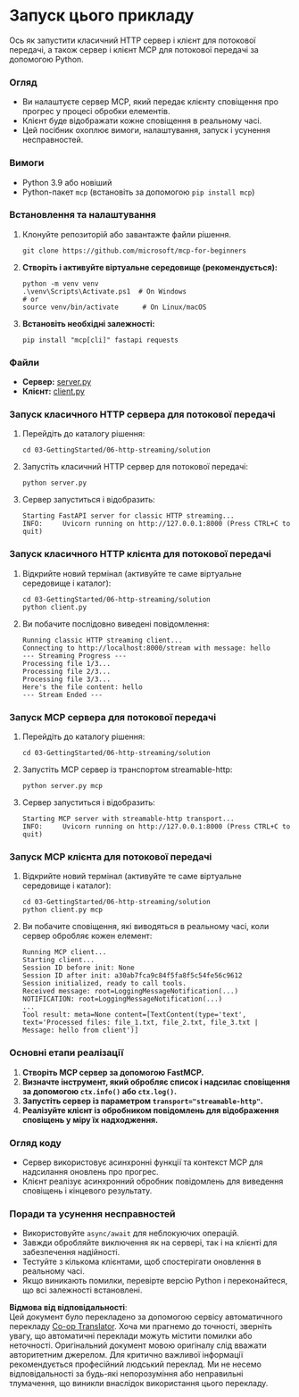 <!--
CO_OP_TRANSLATOR_METADATA:
{
  "original_hash": "67ecbca6a060477ded3e13ddbeba64f7",
  "translation_date": "2025-08-18T23:06:04+00:00",
  "source_file": "03-GettingStarted/06-http-streaming/solution/python/README.md",
  "language_code": "uk"
}
-->
# Запуск цього прикладу

Ось як запустити класичний HTTP сервер і клієнт для потокової передачі, а також сервер і клієнт MCP для потокової передачі за допомогою Python.

### Огляд

- Ви налаштуєте сервер MCP, який передає клієнту сповіщення про прогрес у процесі обробки елементів.
- Клієнт буде відображати кожне сповіщення в реальному часі.
- Цей посібник охоплює вимоги, налаштування, запуск і усунення несправностей.

### Вимоги

- Python 3.9 або новіший
- Python-пакет `mcp` (встановіть за допомогою `pip install mcp`)

### Встановлення та налаштування

1. Клонуйте репозиторій або завантажте файли рішення.

   ```pwsh
   git clone https://github.com/microsoft/mcp-for-beginners
   ```

1. **Створіть і активуйте віртуальне середовище (рекомендується):**

   ```pwsh
   python -m venv venv
   .\venv\Scripts\Activate.ps1  # On Windows
   # or
   source venv/bin/activate      # On Linux/macOS
   ```

1. **Встановіть необхідні залежності:**

   ```pwsh
   pip install "mcp[cli]" fastapi requests
   ```

### Файли

- **Сервер:** [server.py](../../../../../../03-GettingStarted/06-http-streaming/solution/python/server.py)
- **Клієнт:** [client.py](../../../../../../03-GettingStarted/06-http-streaming/solution/python/client.py)

### Запуск класичного HTTP сервера для потокової передачі

1. Перейдіть до каталогу рішення:

   ```pwsh
   cd 03-GettingStarted/06-http-streaming/solution
   ```

2. Запустіть класичний HTTP сервер для потокової передачі:

   ```pwsh
   python server.py
   ```

3. Сервер запуститься і відобразить:

   ```
   Starting FastAPI server for classic HTTP streaming...
   INFO:     Uvicorn running on http://127.0.0.1:8000 (Press CTRL+C to quit)
   ```

### Запуск класичного HTTP клієнта для потокової передачі

1. Відкрийте новий термінал (активуйте те саме віртуальне середовище і каталог):

   ```pwsh
   cd 03-GettingStarted/06-http-streaming/solution
   python client.py
   ```

2. Ви побачите послідовно виведені повідомлення:

   ```text
   Running classic HTTP streaming client...
   Connecting to http://localhost:8000/stream with message: hello
   --- Streaming Progress ---
   Processing file 1/3...
   Processing file 2/3...
   Processing file 3/3...
   Here's the file content: hello
   --- Stream Ended ---
   ```

### Запуск MCP сервера для потокової передачі

1. Перейдіть до каталогу рішення:
   ```pwsh
   cd 03-GettingStarted/06-http-streaming/solution
   ```
2. Запустіть MCP сервер із транспортом streamable-http:
   ```pwsh
   python server.py mcp
   ```
3. Сервер запуститься і відобразить:
   ```
   Starting MCP server with streamable-http transport...
   INFO:     Uvicorn running on http://127.0.0.1:8000 (Press CTRL+C to quit)
   ```

### Запуск MCP клієнта для потокової передачі

1. Відкрийте новий термінал (активуйте те саме віртуальне середовище і каталог):
   ```pwsh
   cd 03-GettingStarted/06-http-streaming/solution
   python client.py mcp
   ```
2. Ви побачите сповіщення, які виводяться в реальному часі, коли сервер обробляє кожен елемент:
   ```
   Running MCP client...
   Starting client...
   Session ID before init: None
   Session ID after init: a30ab7fca9c84f5fa8f5c54fe56c9612
   Session initialized, ready to call tools.
   Received message: root=LoggingMessageNotification(...)
   NOTIFICATION: root=LoggingMessageNotification(...)
   ...
   Tool result: meta=None content=[TextContent(type='text', text='Processed files: file_1.txt, file_2.txt, file_3.txt | Message: hello from client')]
   ```

### Основні етапи реалізації

1. **Створіть MCP сервер за допомогою FastMCP.**
2. **Визначте інструмент, який обробляє список і надсилає сповіщення за допомогою `ctx.info()` або `ctx.log()`.**
3. **Запустіть сервер із параметром `transport="streamable-http"`.**
4. **Реалізуйте клієнт із обробником повідомлень для відображення сповіщень у міру їх надходження.**

### Огляд коду
- Сервер використовує асинхронні функції та контекст MCP для надсилання оновлень про прогрес.
- Клієнт реалізує асинхронний обробник повідомлень для виведення сповіщень і кінцевого результату.

### Поради та усунення несправностей

- Використовуйте `async/await` для неблокуючих операцій.
- Завжди обробляйте виключення як на сервері, так і на клієнті для забезпечення надійності.
- Тестуйте з кількома клієнтами, щоб спостерігати оновлення в реальному часі.
- Якщо виникають помилки, перевірте версію Python і переконайтеся, що всі залежності встановлені.

**Відмова від відповідальності**:  
Цей документ було перекладено за допомогою сервісу автоматичного перекладу [Co-op Translator](https://github.com/Azure/co-op-translator). Хоча ми прагнемо до точності, зверніть увагу, що автоматичні переклади можуть містити помилки або неточності. Оригінальний документ мовою оригіналу слід вважати авторитетним джерелом. Для критично важливої інформації рекомендується професійний людський переклад. Ми не несемо відповідальності за будь-які непорозуміння або неправильні тлумачення, що виникли внаслідок використання цього перекладу.